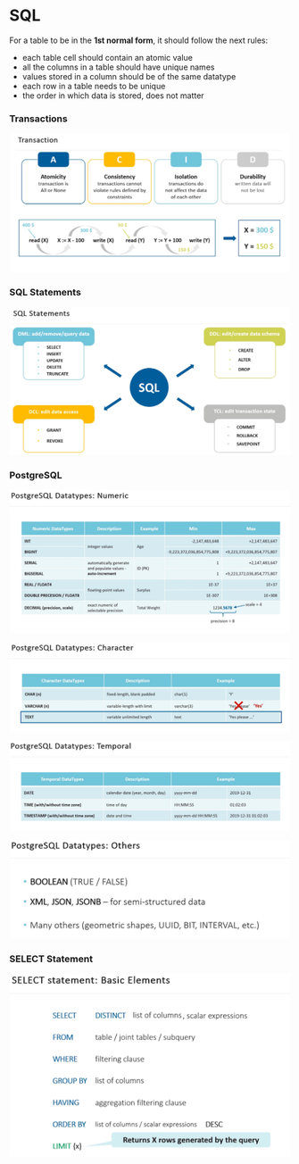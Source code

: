 # SQL



For a table to be in the **1st normal form**, it should follow the next rules:

* each table cell should contain an atomic value
* all the columns in a table should have unique names
* values stored in a column should be of the same datatype
* each row in a table needs to be unique
* the order in which data is stored, does not matter



### Transactions

![](<../.gitbook/assets/image (20) (1).png>)

### SQL Statements

![](<../.gitbook/assets/image (20).png>)

### PostgreSQL

![](<../.gitbook/assets/image (22) (1).png>)

![](<../.gitbook/assets/image (23) (1).png>)

![](<../.gitbook/assets/image (21) (1).png>)

![](<../.gitbook/assets/image (16).png>)

### SELECT Statement

![](<../.gitbook/assets/image (23).png>)

